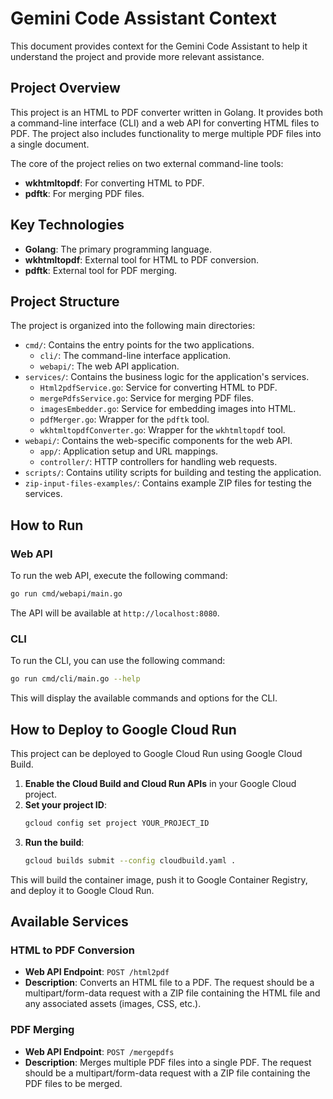# Gemini Code Assistant Context

This document provides context for the Gemini Code Assistant to help it understand the project and provide more relevant assistance.

## Project Overview

This project is an HTML to PDF converter written in Golang. It provides both a command-line interface (CLI) and a web API for converting HTML files to PDF. The project also includes functionality to merge multiple PDF files into a single document.

The core of the project relies on two external command-line tools:
*   **wkhtmltopdf**: For converting HTML to PDF.
*   **pdftk**: For merging PDF files.

## Key Technologies

*   **Golang**: The primary programming language.
*   **wkhtmltopdf**: External tool for HTML to PDF conversion.
*   **pdftk**: External tool for PDF merging.

## Project Structure

The project is organized into the following main directories:

*   `cmd/`: Contains the entry points for the two applications.
    *   `cli/`: The command-line interface application.
    *   `webapi/`: The web API application.
*   `services/`: Contains the business logic for the application's services.
    *   `Html2pdfService.go`: Service for converting HTML to PDF.
    *   `mergePdfsService.go`: Service for merging PDF files.
    *   `imagesEmbedder.go`: Service for embedding images into HTML.
    *   `pdfMerger.go`: Wrapper for the `pdftk` tool.
    *   `wkhtmltopdfConverter.go`: Wrapper for the `wkhtmltopdf` tool.
*   `webapi/`: Contains the web-specific components for the web API.
    *   `app/`: Application setup and URL mappings.
    *   `controller/`: HTTP controllers for handling web requests.
*   `scripts/`: Contains utility scripts for building and testing the application.
*   `zip-input-files-examples/`: Contains example ZIP files for testing the services.

## How to Run

### Web API

To run the web API, execute the following command:

```bash
go run cmd/webapi/main.go
```

The API will be available at `http://localhost:8080`.

### CLI

To run the CLI, you can use the following command:

```bash
go run cmd/cli/main.go --help
```

This will display the available commands and options for the CLI.

## How to Deploy to Google Cloud Run

This project can be deployed to Google Cloud Run using Google Cloud Build.

1.  **Enable the Cloud Build and Cloud Run APIs** in your Google Cloud project.
2.  **Set your project ID**:
    ```bash
    gcloud config set project YOUR_PROJECT_ID
    ```
3.  **Run the build**:
    ```bash
    gcloud builds submit --config cloudbuild.yaml .
    ```

This will build the container image, push it to Google Container Registry, and deploy it to Google Cloud Run.

## Available Services

### HTML to PDF Conversion

*   **Web API Endpoint**: `POST /html2pdf`
*   **Description**: Converts an HTML file to a PDF. The request should be a multipart/form-data request with a ZIP file containing the HTML file and any associated assets (images, CSS, etc.).

### PDF Merging

*   **Web API Endpoint**: `POST /mergepdfs`
*   **Description**: Merges multiple PDF files into a single PDF. The request should be a multipart/form-data request with a ZIP file containing the PDF files to be merged.

